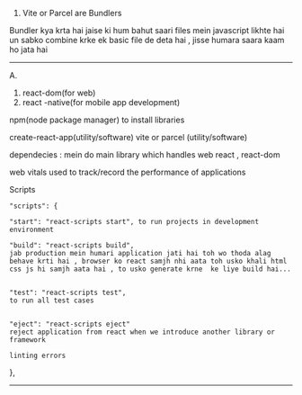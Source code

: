 1. Vite or Parcel are Bundlers

Bundler kya krta hai jaise ki hum bahut saari files mein javascript likhte hai un sabko combine krke ek basic file de deta hai , jisse humara saara kaam ho jata hai

--------------------------------------------

 A. 

 1. react-dom(for web)
 2. react -native(for mobile app development)

 npm(node package manager) to install libraries 

 create-react-app(utility/software)
 vite or parcel (utility/software)

 dependecies : mein do main library which handles web react , react-dom

 web vitals used to track/record the performance of applications

 Scripts

    "scripts": {

    "start": "react-scripts start", to run projects in development environment

    "build": "react-scripts build",
    jab production mein humari application jati hai toh wo thoda alag behave krti hai , browser ko react samjh nhi aata toh usko khali html css js hi samjh aata hai , to usko generate krne  ke liye build hai...


    "test": "react-scripts test",
    to run all test cases


    "eject": "react-scripts eject"
    reject application from react when we introduce another library or framework

    linting errors
  },


 --------------------------------------------





